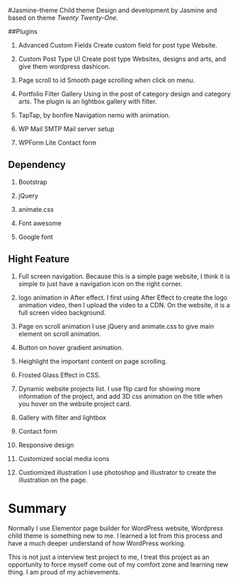 #Jasmine-theme
Child theme Design and development by Jasmine and based on theme *Twenty Twenty-One*.

##Plugins
1. Advanced Custom Fields
Create custom field for post type Website.

1. Custom Post Type UI
Create post type Websites, designs and arts, and give them wordpress dashicon.

1. Page scroll to id
Smooth page scrolling when click on menu.

1. Portfolio Filter Gallery
Using in the post of category design and category arts. The plugin is an lightbox gallery with filter.

1. TapTap, by bonfire
Navigation nemu with animation.

1. WP Mail SMTP
Mail server setup

1. WPForm Lite
Contact form

## Dependency
1. Bootstrap 

1. jQuery

1. animate.css

1. Font awesome

1. Google font

## Hight Feature
1. Full screen navigation.
Because this is a simple page website, I think it is simple to just have a navigation icon on the right corner.

1. logo animation in After effect.
I first using After Effect to create the logo animation video, then I upload the video to a  CDN. On the website, it is a full screen video background.

1. Page on scroll animation
I use jQuery and animate.css to give main element on scroll animation.

1. Button on hover gradient animation.

1. Heighlight the important content on page scrolling.

1. Frosted Glass Effect in CSS.

1. Dynamic website projects list.
I use flip card for showing more information of the project, and add 3D css animation on the title when you hover on the website project card.

1. Gallery with filter and lightbox

1. Contact form

1. Responsive design

1. Customized social media icons 

1. Custiomized illustration
 I use photoshop and illustrator to create the illustration on the page.

# Summary
Normally I use Elementor page builder for WordPress website, Wordpress child theme is something new to me. I learned a lot from this process and have a much deeper understand of how WordPress working. 

This is not just a interview test project to me, I treat this project as an opportunity to force myself come out of my comfort zone and learning new thing. I am proud of my achievements.

